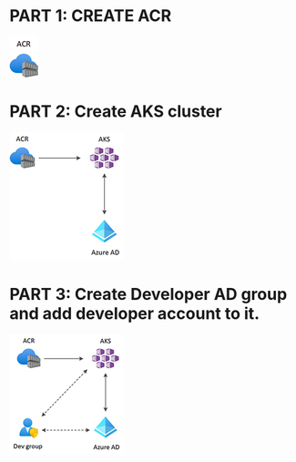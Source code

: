 # PART 1: CREATE ACR

![acr](./img/acr.jpg)

# PART 2: Create AKS cluster

![acr_aks](./img/acr_aks.jpg)


# PART 3: Create Developer AD group and add developer account to it. 

![Final](./img/final.jpg)
